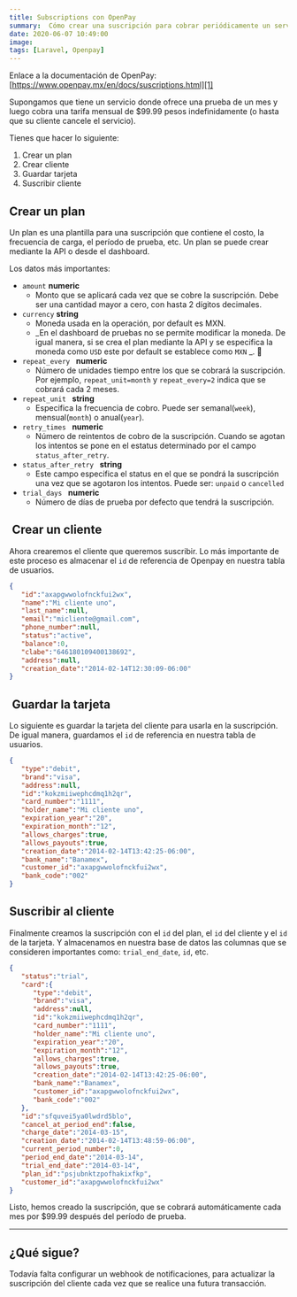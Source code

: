 ```yaml
---
title: Subscriptions con OpenPay
summary:  Cómo crear una suscripción para cobrar periódicamente un servicio a un cliente con Openpay. 
date: 2020-06-07 10:49:00
image:
tags: [Laravel, Openpay]
---
```


Enlace a la documentación de OpenPay: [https://www.openpay.mx/en/docs/suscriptions.html][1]

Supongamos que tiene un servicio donde ofrece una prueba de un mes y luego cobra una tarifa mensual de $99.99 pesos indefinidamente (o hasta que su cliente cancele el servicio).

Tienes que hacer lo siguiente:

1. Crear un plan
2. Crear cliente
3. Guardar tarjeta
4. Suscribir cliente

## Crear un plan

Un plan es una plantilla para una suscripción que contiene el costo, la frecuencia de carga, el período de prueba, etc. Un plan se puede crear mediante la API o desde el dashboard.

Los datos más importantes:

- `amount` **numeric**
	-  Monto que se aplicará cada vez que se cobre la suscripción. Debe ser una cantidad mayor a cero, con hasta 2 dígitos decimales.
- `currency` **string**
	-   Moneda usada en la operación, por default es MXN.
	- _En el dashboard de pruebas no se permite modificar la moneda. De igual manera, si se crea el plan mediante la API y se especifica la moneda como `USD` este por default se establece como `MXN` _. 🤷
- `repeat_every ` **numeric**
	-  Número de unidades tiempo entre los que se cobrará la suscripción. Por ejemplo, `repeat_unit=month` y `repeat_every=2` indica que se cobrará cada 2 meses.
- `repeat_unit ` **string**
	-  Especifica la frecuencia de cobro. Puede ser semanal(`week`), mensual(`month`) o anual(`year`).
- `retry_times ` **numeric**
	- Número de reintentos de cobro de la suscripción. Cuando se agotan los intentos se pone en el estatus determinado por el campo `status_after_retry`.
 - `status_after_retry ` **string**
	- Este campo especifica el status en el que se pondrá la suscripción una vez que se agotaron los intentos. Puede ser: `unpaid` o `cancelled`
- `trial_days ` **numeric**
	- Número de días de prueba por defecto que tendrá la suscripción.

##  Crear un cliente

Ahora crearemos el cliente que queremos suscribir. Lo más importante de este proceso es almacenar el `id` de referencia de Openpay en nuestra tabla de usuarios.

```json
{
   "id":"axapgwwolofnckfui2wx",
   "name":"Mi cliente uno",
   "last_name":null,
   "email":"micliente@gmail.com",
   "phone_number":null,
   "status":"active",
   "balance":0,
   "clabe":"646180109400138692",
   "address":null,
   "creation_date":"2014-02-14T12:30:09-06:00"
}
```

##  Guardar la tarjeta

Lo siguiente es guardar la tarjeta del cliente para usarla en la suscripción. De igual manera, guardamos el `id` de referencia en nuestra tabla de usuarios.

```json
{
   "type":"debit",
   "brand":"visa",
   "address":null,
   "id":"kokzmiiwephcdmq1h2qr",
   "card_number":"1111",
   "holder_name":"Mi cliente uno",
   "expiration_year":"20",
   "expiration_month":"12",
   "allows_charges":true,
   "allows_payouts":true,
   "creation_date":"2014-02-14T13:42:25-06:00",
   "bank_name":"Banamex",
   "customer_id":"axapgwwolofnckfui2wx",
   "bank_code":"002"
}
```

## Suscribir al cliente

Finalmente creamos la suscripción con el `id` del plan, el `id` del cliente y el `id` de la tarjeta. Y almacenamos en nuestra base de datos las columnas que se consideren importantes como: `trial_end_date`,  `id`, etc.

```json
{
   "status":"trial",
   "card":{
      "type":"debit",
      "brand":"visa",
      "address":null,
      "id":"kokzmiiwephcdmq1h2qr",
      "card_number":"1111",
      "holder_name":"Mi cliente uno",
      "expiration_year":"20",
      "expiration_month":"12",
      "allows_charges":true,
      "allows_payouts":true,
      "creation_date":"2014-02-14T13:42:25-06:00",
      "bank_name":"Banamex",
      "customer_id":"axapgwwolofnckfui2wx",
      "bank_code":"002"
   },
   "id":"sfquvei5ya0lwdrd5blo",
   "cancel_at_period_end":false,
   "charge_date":"2014-03-15",
   "creation_date":"2014-02-14T13:48:59-06:00",
   "current_period_number":0,
   "period_end_date":"2014-03-14",
   "trial_end_date":"2014-03-14",
   "plan_id":"psjubnktzpofhakixfkp",
   "customer_id":"axapgwwolofnckfui2wx"
}
```

Listo, hemos creado la suscripción, que se cobrará automáticamente cada mes por $99.99 después del período de prueba.

---- 

## ¿Qué sigue?

Todavía falta configurar un webhook de notificaciones, para actualizar la suscripción del cliente cada vez que se realice una futura transacción.

[1]:	https://www.openpay.mx/en/docs/suscriptions.html
